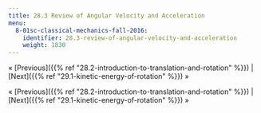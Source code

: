 ```yaml
---
title: 28.3 Review of Angular Velocity and Acceleration
menu:
  8-01sc-classical-mechanics-fall-2016:
    identifier: 28.3-review-of-angular-velocity-and-acceleration
    weight: 1830
---
```

« [Previous]({{% ref "28.2-introduction-to-translation-and-rotation" %}}) | [Next]({{% ref "29.1-kinetic-energy-of-rotation" %}}) »

« [Previous]({{% ref "28.2-introduction-to-translation-and-rotation" %}}) | [Next]({{% ref "29.1-kinetic-energy-of-rotation" %}}) »